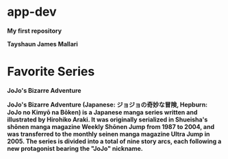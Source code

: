 # app-dev
**My first repository**

**Tayshaun James Mallari**

# **Favorite Series**

**JoJo's Bizarre Adventure**

**JoJo's Bizarre Adventure (Japanese: ジョジョの奇妙な冒険, Hepburn: JoJo no Kimyō na Bōken) is a Japanese manga series written and illustrated by Hirohiko Araki. It was originally serialized in Shueisha's shōnen manga magazine Weekly Shōnen Jump from 1987 to 2004, and was transferred to the monthly seinen manga magazine Ultra Jump in 2005. The series is divided into a total of nine story arcs, each following a new protagonist bearing the "JoJo" nickname.**

